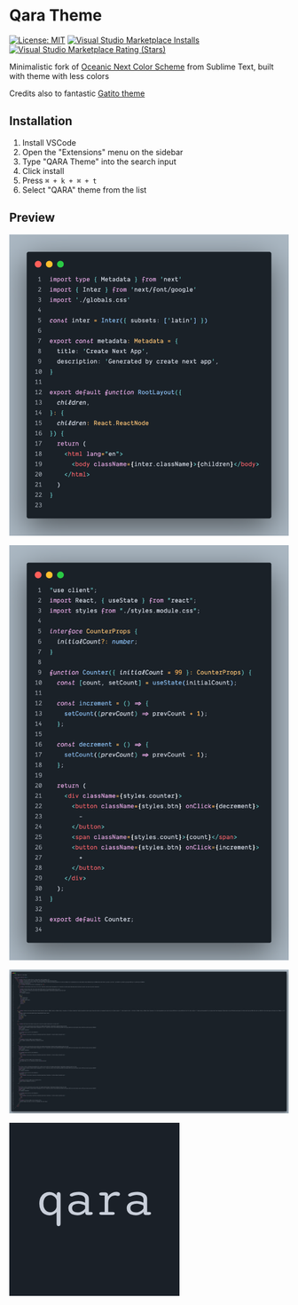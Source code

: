 # Qara Theme

[![License: MIT](https://img.shields.io/badge/license-MIT-orange.svg)](https://github.com/hasan-li/qara-vscode-theme/blob/main/LICENSE)
[![Visual Studio Marketplace Installs](https://img.shields.io/visual-studio-marketplace/i/HasanHasanli.qara)](https://marketplace.visualstudio.com/items?itemName=HasanHasanli.qara)
[![Visual Studio Marketplace Rating (Stars)](https://img.shields.io/visual-studio-marketplace/stars/HasanHasanli.qara)](https://marketplace.visualstudio.com/items?itemName=HasanHasanli.qara&ssr=false#review-details)


Minimalistic fork of [Oceanic Next Color Scheme](https://github.com/voronianski/oceanic-next-color-scheme) from Sublime Text, built with theme with less colors

Credits also to fantastic [Gatito theme](https://github.com/pawelgrzybek/gatito-theme)

## Installation
1. Install VSCode
1. Open the "Extensions" menu on the sidebar
2. Type "QARA Theme" into the search input
3. Click install
4. Press `⌘ + k + ⌘ + t`
5. Select "QARA" theme from the list

## Preview

![Qara Theme - Main view](images/code1.png)

![Qara Theme - Main view](images/code2.png)

![Qara Theme - Main view](images/code3.png)

![Qara Theme - Logo](./qara.png)
